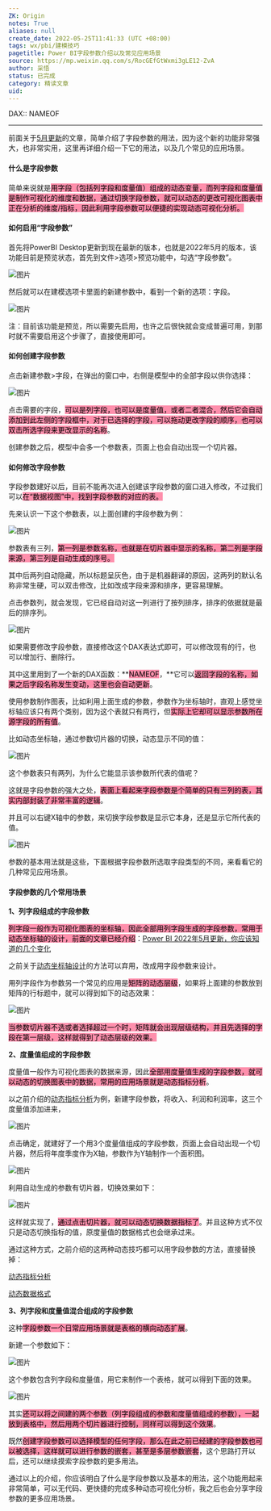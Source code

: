 ```yaml
---
ZK: Origin
notes: True
aliases: null
create_date: 2022-05-25T11:41:33 (UTC +08:00)
tags: wx/pbi/建模技巧
pagetitle: Power BI字段参数介绍以及常见应用场景
source: https://mp.weixin.qq.com/s/RocGEfGtWxmi3gLE12-ZvA
author: 采悟
status: 已完成
category: 精读文章
uid: 
---
```


DAX:: NAMEOF

---

前面关于[5月更新](http://mp.weixin.qq.com/s?__biz=MzA4MzQwMjY4MA==&mid=2484080166&idx=1&sn=d695a7775e0def6f997b394643e004e8&chksm=8e13a4f1b9642de7ff102538ba9654e13732352c0823781da7f19289b13b32f026fc6439dab0&scene=21#wechat_redirect)的文章，简单介绍了字段参数的用法，因为这个新的功能非常强大，也非常实用，这里再详细介绍一下它的用法，以及几个常见的应用场景。  

#### **什么是字段参数**

简单来说就是<mark style="background: #FF5582A6;">用字段（包括列字段和度量值）组成的动态变量，而列字段和度量值是制作可视化的维度和数据，通过切换字段参数，就可以动态的更改可视化图表中正在分析的维度/指标，因此利用字段参数可以便捷的实现动态可视化分析。</mark>

#### **如何启用“字段参数”**

首先将PowerBI Desktop更新到现在最新的版本，也就是2022年5月的版本，该功能目前是预览状态，首先到文件>选项>预览功能中，勾选“字段参数”。

![图片](https://mmbiz.qpic.cn/mmbiz_png/aHEbZtANQJP0m1jPFZm0XQR9Wia691ibMjj40hCAicmdib6GS59WR0OlgvpKAJAoJohzQNsOplXZnKk4FFj6J8qlvg/640?wx_fmt=png&wxfrom=5&wx_lazy=1&wx_co=1)

然后就可以在建模选项卡里面的新建参数中，看到一个新的选项：字段。

![图片](https://mmbiz.qpic.cn/mmbiz_png/aHEbZtANQJP0m1jPFZm0XQR9Wia691ibMjyPxQBZlHOA1snIxW2AUFgOhnAia1lvZuOfgKJGYDBLg7X0QBLAoOrYQ/640?wx_fmt=png&wxfrom=5&wx_lazy=1&wx_co=1)

注：目前该功能是预览，所以需要先启用，也许之后很快就会变成普遍可用，到那时就不需要启用这个步骤了，直接使用即可。

#### **如何创建字段参数**

点击新建参数>字段，在弹出的窗口中，右侧是模型中的全部字段以供你选择：

![图片](https://mmbiz.qpic.cn/mmbiz_png/aHEbZtANQJP0m1jPFZm0XQR9Wia691ibMjXvic8ZeHcY6seicFvxxkEobRiaWRgIydoKiaasFFz74oPDeJrQxPgTsH8A/640?wx_fmt=png&wxfrom=5&wx_lazy=1&wx_co=1)

点击需要的字段，<mark style="background: #FF5582A6;">可以是列字段，也可以是度量值，或者二者混合，然后它会自动添加到此左侧的字段框中，对于已选择的字段，可以拖动更改字段的顺序，也可以双击所选字段来更改显示的名称</mark>。

创建参数之后，模型中会多一个参数表，页面上也会自动出现一个切片器。

#### **如何修改字段参数**

字段参数建好以后，目前不能再次进入创建该字段参数的窗口进入修改，不过我们可以<mark style="background: #FF5582A6;">在“数据视图”中，找到字段参数的对应的表。  </mark>

先来认识一下这个参数表，以上面创建的字段参数为例：  

![图片](https://mmbiz.qpic.cn/mmbiz_png/aHEbZtANQJPlflEbSrmA3QTUztON95cmMXy9nt3HucnSxd2eW64nt34Z2icHPdCGaC5vRRKavyRIrBDwZT2f3qw/640?wx_fmt=png&wxfrom=5&wx_lazy=1&wx_co=1)

参数表有三列，<mark style="background: #FF5582A6;">第一列是参数名称，也就是在切片器中显示的名称，第二列是字段来源，第三列是自动生成的序号。</mark>

其中后两列自动隐藏，所以标题呈灰色，由于是机器翻译的原因，这两列的默认名称非常生硬，可以双击修改，比如改成字段来源和排序，更容易理解。

点击参数列，就会发现，它已经自动对这一列进行了按列排序，排序的依据就是最后的排序列。

![图片](https://mmbiz.qpic.cn/mmbiz_png/aHEbZtANQJPlflEbSrmA3QTUztON95cmhSVC2Zjl58hfYdAeRkbmzCWQg8f4c2icZkwIRgomCiaZc2cWxqX3KW4w/640?wx_fmt=png&wxfrom=5&wx_lazy=1&wx_co=1)

如果需要修改字段参数，直接修改这个DAX表达式即可，可以修改现有的行，也可以增加行、删除行。

其中这里用到了一个新的DAX函数：**<mark style="background: #FF5582A6;">NAMEOF</mark>，**它可以<mark style="background: #FF5582A6;">返回字段的名称，如果之后字段名称发生变动，这里也会自动更新</mark>。

使用参数制作图表，比如利用上面生成的参数，参数作为坐标轴时，直观上感觉坐标轴应该只有两个类别，因为这个表就只有两行，但<mark style="background: #FF5582A6;">实际上它却可以显示参数所在源字段的所有值</mark>。

比如动态坐标轴，通过参数切片器的切换，动态显示不同的值：

![图片](https://mmbiz.qpic.cn/mmbiz_gif/aHEbZtANQJP0m1jPFZm0XQR9Wia691ibMjZib5Vusxm1RBVU1Pcxh1uyKPWdtdeBRDMVpkTBL03XfStkBtSPL1Xsw/640?wx_fmt=gif&wxfrom=5&wx_lazy=1)

这个参数表只有两列，为什么它能显示该参数所代表的值呢？

这就是字段参数的强大之处，<mark style="background: #FF5582A6;">表面上看起来字段参数是个简单的只有三列的表，其实内部封装了非常丰富的逻辑</mark>。

并且可以右键X轴中的参数，来切换字段参数是显示它本身，还是显示它所代表的值。

![图片](https://mmbiz.qpic.cn/mmbiz_gif/aHEbZtANQJPlflEbSrmA3QTUztON95cmhOWQHDlsx7eLWhyiaMg5VDqRIUbvgqIJZjdQvh9Ro0bccz5wOE88M0g/640?wx_fmt=gif&wxfrom=5&wx_lazy=1)

参数的基本用法就是这些，下面根据字段参数所选取字段类型的不同，来看看它的几种常见应用场景。  

#### **字段参数的几个常用场景**

**1、列字段组成的字段参数**

<mark style="background: #FF5582A6;">列字段一般作为可视化图表的坐标轴，因此全部用列字段生成的字段参数，常用于动态坐标轴的设计，前面的文章已经介绍</mark>：[Power BI 2022年5月更新，你应该知道的几个变化](http://mp.weixin.qq.com/s?__biz=MzA4MzQwMjY4MA==&mid=2484080166&idx=1&sn=d695a7775e0def6f997b394643e004e8&chksm=8e13a4f1b9642de7ff102538ba9654e13732352c0823781da7f19289b13b32f026fc6439dab0&scene=21#wechat_redirect)  

之前关于[动态坐标轴设计](http://mp.weixin.qq.com/s?__biz=MzA4MzQwMjY4MA==&mid=2484068004&idx=1&sn=750fce682b8e15757b038d30aa5a540f&chksm=8e0c7473b97bfd65f68616c2ced6fe5a139e11ccd70b933f92bde1278ff02abedbbe377a3f71&scene=21#wechat_redirect)的方法可以弃用，改成用字段参数来设计。  

用列字段作为参数另一个常见的应用是<mark style="background: #FF5582A6;">矩阵的动态层级</mark>，如果将上面建的参数放到矩阵的行标题中，就可以得到如下的动态效果：

![图片](https://mmbiz.qpic.cn/mmbiz_gif/aHEbZtANQJM84Vdent275TDEEiaF53BFibVxFYeKeY1Yjqiaq9oaPc4HQtQrvtVwiclnrIzIkZNI9BQic1QnbXC3EYA/640?wx_fmt=gif&wxfrom=5&wx_lazy=1)

<mark style="background: #FF5582A6;">当参数切片器不选或者选择超过一个时，矩阵就会出现层级结构，并且先选择的字段在第一层级，这样就得到了动态层级的效果。  </mark>

**2、度量值组成的字段参数**

度量值一般作为可视化图表的数据来源，因此<mark style="background: #FF5582A6;">全部用度量值生成的字段参数，就可以动态的切换图表中的数据，常用的应用场景就是动态指标分析</mark>。

以之前介绍的[动态指标分析](http://mp.weixin.qq.com/s?__biz=MzA4MzQwMjY4MA==&mid=2484074205&idx=1&sn=d8c9d1a3f80245e6e3b1f5bd2d14a053&chksm=8e0c5c0ab97bd51c1cdcc44737ff0967f5179b716c5f0bc90c87abcd977153b10cd11cdc3219&scene=21#wechat_redirect)为例，新建字段参数，将收入、利润和利润率，这三个度量值添加进来，

![图片](https://mmbiz.qpic.cn/mmbiz_png/aHEbZtANQJPlflEbSrmA3QTUztON95cm1QLrp9xJ3jYG5F2TC5AKPIdFZRC7VeRRnLsKG37543mmnbWIJjHs2Q/640?wx_fmt=png&wxfrom=5&wx_lazy=1&wx_co=1)

点击确定，就建好了一个用3个度量值组成的字段参数，页面上会自动出现一个切片器，然后将年度季度作为X轴，参数作为Y轴制作一个面积图。

![图片](https://mmbiz.qpic.cn/mmbiz_png/aHEbZtANQJPlflEbSrmA3QTUztON95cmDry3WfF7CXCalXmiabHibme4Es9zYr18eX8QUjvp3UgkF86ExNMEOJXw/640?wx_fmt=png&wxfrom=5&wx_lazy=1&wx_co=1)

利用自动生成的参数有切片器，切换效果如下：

![图片](https://mmbiz.qpic.cn/mmbiz_gif/aHEbZtANQJPlflEbSrmA3QTUztON95cm6kjsg3TicOB0jDXxHFJRs8XhAV3iat9YUlMKtFzib2rrudxLY6EhibFXWQ/640?wx_fmt=gif&wxfrom=5&wx_lazy=1)

这样就实现了，<mark style="background: #FF5582A6;">通过点击切片器，就可以动态切换数据指标了</mark>。并且这种方式不仅只是动态切换指标的值，原度量值的数据格式也会继承过来。

通过这种方式，之前介绍的这两种动态技巧都可以用字段参数的方法，直接替换掉：

[动态指标分析](http://mp.weixin.qq.com/s?__biz=MzA4MzQwMjY4MA==&mid=2484067957&idx=1&sn=93e3f3b54fd902e26ce98f8c4112abbb&chksm=8e0c74a2b97bfdb405f86c58998f8320ea8c26853b039edfd2c7f6d8cef0d97d28dacfe9d23f&scene=21#wechat_redirect)  

[动态数据格式](http://mp.weixin.qq.com/s?__biz=MzA4MzQwMjY4MA==&mid=2484074205&idx=1&sn=d8c9d1a3f80245e6e3b1f5bd2d14a053&chksm=8e0c5c0ab97bd51c1cdcc44737ff0967f5179b716c5f0bc90c87abcd977153b10cd11cdc3219&scene=21#wechat_redirect)  

**3、列字段和度量值混合组成的字段参数**

这种<mark style="background: #FF5582A6;">字段参数一个日常应用场景就是表格的横向动态扩展</mark>。

新建一个参数如下：  

![图片](https://mmbiz.qpic.cn/mmbiz_png/aHEbZtANQJM84Vdent275TDEEiaF53BFibDKMQiastODGmPWoFxOOAAE1co2DDiaibJMlx7zRb6dv7lcicgEsuHv50IA/640?wx_fmt=png&wxfrom=5&wx_lazy=1&wx_co=1)

这个参数包含列字段和度量值，用它来制作一个表格，就可以得到下面的效果。

![图片](https://mmbiz.qpic.cn/mmbiz_gif/aHEbZtANQJM84Vdent275TDEEiaF53BFibicxEf8k6YnZMpgWPNTXJY8vhrSZUppqe7icsP7LKB6KPf9q1DPliaRKVg/640?wx_fmt=gif&wxfrom=5&wx_lazy=1)

其实<mark style="background: #FF5582A6;">还可以将之间建的两个参数（列字段组成的参数和度量值组成的参数），一起放到表格中，然后用两个切片器进行控制，同样可以得到这个效果</mark>。

既然<mark style="background: #FF5582A6;">创建字段参数可以选择模型的任何字段，那么在此之前已经建的字段参数也可以被选择，这样就可以进行参数的嵌套，甚至是多层参数嵌套</mark>，这个思路打开以后，还可以继续摸索字段参数的更多用法。  

通过以上的介绍，你应该明白了什么是字段参数以及基本的用法，这个功能用起来非常简单，可以无代码、更快捷的完成多种动态可视化分析，我之后也会分享字段参数的更多应用场景。
